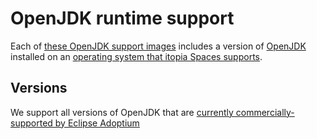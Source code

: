 # OpenJDK runtime support

Each of [these OpenJDK support images](https://github.com/orgs/itopia-inc/packages?tab=packages&repo_name=spaces-images&q=OpenJDK)
includes a version of [OpenJDK](https://openjdk.java.net/) installed on
an [operating system that itopia Spaces supports](https://github.com/itopia-inc/spaces-base-images/).

## Versions

We support all versions of OpenJDK that are
[currently commercially-supported by Eclipse Adoptium](https://adoptium.net/support.html#roadmap)
